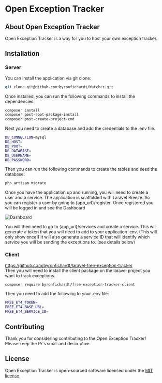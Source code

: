 # Open Exception Tracker

## About Open Exception Tracker

Open Exception Tracker is a way for you to host your own exception tracker.

## Installation

### Server
You can install the application via git clone:

```bash
git clone git@github.com:byronfichardt/Watcher.git
```

Once installed, you can run the following commands to install the dependencies:

```bash
composer install
composer post-root-package-install
composer post-create-project-cmd
```
Next you need to create a database and add the credentials to the .env file.

```bash
DB_CONNECTION=mysql
DB_HOST=
DB_PORT=
DB_DATABASE=
DB_USERNAME=
DB_PASSWORD=
```

Then you can run the following commands to create the tables and seed the database:

```bash
php artisan migrate
```

Once you have the application up and running, you will need to create a user and a service.
The application is scaffolded with Laravel Breeze. 
So you can register a user by going to {app_url}/register.
Once registered you will be logged in and see the Dashboard

![Dashboard](https://github.com/byronfichardt/free-exception-tracker/blob/main/public/img/img.png)

You will then need to go to {app_url}/services and create a service.
This will generate a token that you will need to add to your application .env, (This will only show once!)
It will also generate a service ID that will identify which service you will be sending the exceptions to.
(see details below)

### Client
https://github.com/byronfichardt/laravel-free-exception-tracker  
Then you will need to install the client package on the laravel project you want to track exceptions.

```bash
composer require byronfichardt/free-exception-tracker-client
```

Then you need to add the following to your .env file:

```bash
FREE_ET4_TOKEN=
FREE_ET4_BASE_URL=
FREE_ET4_SERVICE_ID=
```

## Contributing

Thank you for considering contributing to the Open Exception Tracker! 
Please keep the Pr's small and descriptive.

## License

Open Exception Tracker is open-sourced software licensed under the [MIT license](https://opensource.org/licenses/MIT).
